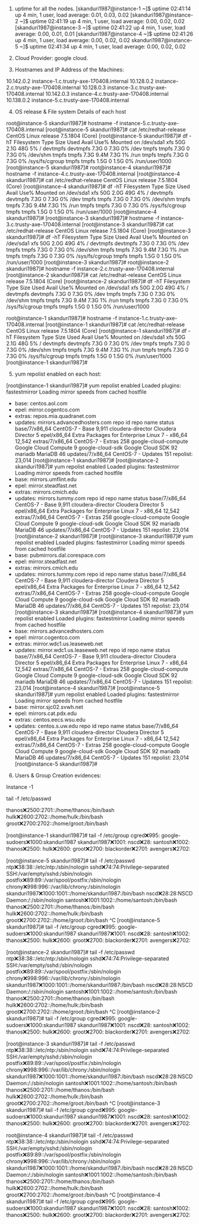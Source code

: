 
1. uptime for all the nodes.
[skanduri1987@instance-1 ~]$ uptime
 02:41:14 up 4 min,  1 user,  load average: 0.01, 0.03, 0.02
 [skanduri1987@instance-2 ~]$ uptime
 02:41:19 up 4 min,  1 user,  load average: 0.00, 0.02, 0.02
 [skanduri1987@instance-3 ~]$ uptime
 02:41:22 up 4 min,  1 user,  load average: 0.00, 0.01, 0.01
 [skanduri1987@instance-4 ~]$ uptime
 02:41:26 up 4 min,  1 user,  load average: 0.00, 0.02, 0.02
 skanduri1987@instance-5 ~]$ uptime
 02:41:34 up 4 min,  1 user,  load average: 0.00, 0.02, 0.02

2. Cloud Provider: google cloud.

3. Hostnames and IP Address of the Machines:
 
10.142.0.2 instance-1.c.trusty-axe-170408.internal
10.128.0.2 instance-2.c.trusty-axe-170408.internal
10.128.0.3 instance-3.c.trusty-axe-170408.internal
10.142.0.3 instance-4.c.trusty-axe-170408.internal
10.138.0.2 instance-5.c.trusty-axe-170408.internal

4. OS release & File system Details of each host 

root@instance-5 skanduri1987]# hostname -f
instance-5.c.trusty-axe-170408.internal
[root@instance-5 skanduri1987]# cat /etc/redhat-release 
CentOS Linux release 7.5.1804 (Core) 
[root@instance-5 skanduri1987]# df -hT
Filesystem     Type      Size  Used Avail Use% Mounted on
/dev/sda1      xfs        50G  2.1G   48G   5% /
devtmpfs       devtmpfs  7.3G     0  7.3G   0% /dev
tmpfs          tmpfs     7.3G     0  7.3G   0% /dev/shm
tmpfs          tmpfs     7.3G  9.4M  7.3G   1% /run
tmpfs          tmpfs     7.3G     0  7.3G   0% /sys/fs/cgroup
tmpfs          tmpfs     1.5G     0  1.5G   0% /run/user/1000
[root@instance-5 skanduri1987]# 
root@instance-4 skanduri1987]# hostname -f
instance-4.c.trusty-axe-170408.internal
[root@instance-4 skanduri1987]# cat /etc/redhat-release 
CentOS Linux release 7.5.1804 (Core) 
[root@instance-4 skanduri1987]# df -hT
Filesystem     Type      Size  Used Avail Use% Mounted on
/dev/sda1      xfs        50G  2.0G   49G   4% /
devtmpfs       devtmpfs  7.3G     0  7.3G   0% /dev
tmpfs          tmpfs     7.3G     0  7.3G   0% /dev/shm
tmpfs          tmpfs     7.3G  9.4M  7.3G   1% /run
tmpfs          tmpfs     7.3G     0  7.3G   0% /sys/fs/cgroup
tmpfs          tmpfs     1.5G     0  1.5G   0% /run/user/1000
[root@instance-4 skanduri1987]# 
[root@instance-3 skanduri1987]# hostname -f
instance-3.c.trusty-axe-170408.internal
[root@instance-3 skanduri1987]# cat /etc/redhat-release 
CentOS Linux release 7.5.1804 (Core) 
[root@instance-3 skanduri1987]# df -hT
Filesystem     Type      Size  Used Avail Use% Mounted on
/dev/sda1      xfs        50G  2.0G   49G   4% /
devtmpfs       devtmpfs  7.3G     0  7.3G   0% /dev
tmpfs          tmpfs     7.3G     0  7.3G   0% /dev/shm
tmpfs          tmpfs     7.3G  9.4M  7.3G   1% /run
tmpfs          tmpfs     7.3G     0  7.3G   0% /sys/fs/cgroup
tmpfs          tmpfs     1.5G     0  1.5G   0% /run/user/1000
[root@instance-3 skanduri1987]# 
root@instance-2 skanduri1987]# hostname -f
instance-2.c.trusty-axe-170408.internal
[root@instance-2 skanduri1987]# cat /etc/redhat-release 
CentOS Linux release 7.5.1804 (Core) 
[root@instance-2 skanduri1987]# df -hT
Filesystem     Type      Size  Used Avail Use% Mounted on
/dev/sda1      xfs        50G  2.0G   49G   4% /
devtmpfs       devtmpfs  7.3G     0  7.3G   0% /dev
tmpfs          tmpfs     7.3G     0  7.3G   0% /dev/shm
tmpfs          tmpfs     7.3G  9.4M  7.3G   1% /run
tmpfs          tmpfs     7.3G     0  7.3G   0% /sys/fs/cgroup
tmpfs          tmpfs     1.5G     0  1.5G   0% /run/user/1000

root@instance-1 skanduri1987]# hostname -f
instance-1.c.trusty-axe-170408.internal
[root@instance-1 skanduri1987]# cat /etc/redhat-release 
CentOS Linux release 7.5.1804 (Core) 
[root@instance-1 skanduri1987]# df -hT
Filesystem     Type      Size  Used Avail Use% Mounted on
/dev/sda1      xfs        50G  2.1G   48G   5% /
devtmpfs       devtmpfs  7.3G     0  7.3G   0% /dev
tmpfs          tmpfs     7.3G     0  7.3G   0% /dev/shm
tmpfs          tmpfs     7.3G  9.4M  7.3G   1% /run
tmpfs          tmpfs     7.3G     0  7.3G   0% /sys/fs/cgroup
tmpfs          tmpfs     1.5G     0  1.5G   0% /run/user/1000
[root@instance-1 skanduri1987]# 

5. yum repolist enabled on each host:

[root@instance-1 skanduri1987]# yum repolist enabled
Loaded plugins: fastestmirror
Loading mirror speeds from cached hostfile
 * base: centos.aol.com
 * epel: mirror.cogentco.com
 * extras: repos.mia.quadranet.com
 * updates: mirrors.advancedhosters.com
repo id                                                                     repo name                                                                                             status
base/7/x86_64                                                               CentOS-7 - Base                                                                                        9,911
cloudera-director                                                           Cloudera Director                                                                                          5
epel/x86_64                                                                 Extra Packages for Enterprise Linux 7 - x86_64                                                        12,542
extras/7/x86_64                                                             CentOS-7 - Extras                                                                                        258
google-cloud-compute                                                        Google Cloud Compute                                                                                       9
google-cloud-sdk                                                            Google Cloud SDK                                                                                          92
mariadb                                                                     MariaDB                                                                                                   46
updates/7/x86_64                                                            CentOS-7 - Updates                                                                                       151
repolist: 23,014
[root@instance-1 skanduri1987]# 
[root@instance-2 skanduri1987]# yum repolist enabled
Loaded plugins: fastestmirror
Loading mirror speeds from cached hostfile
 * base: mirrors.umflint.edu
 * epel: mirror.steadfast.net
 * extras: mirrors.cmich.edu
 * updates: mirrors.tummy.com
repo id                                                                     repo name                                                                                             status
base/7/x86_64                                                               CentOS-7 - Base                                                                                        9,911
cloudera-director                                                           Cloudera Director                                                                                          5
epel/x86_64                                                                 Extra Packages for Enterprise Linux 7 - x86_64                                                        12,542
extras/7/x86_64                                                             CentOS-7 - Extras                                                                                        258
google-cloud-compute                                                        Google Cloud Compute                                                                                       9
google-cloud-sdk                                                            Google Cloud SDK                                                                                          92
mariadb                                                                     MariaDB                                                                                                   46
updates/7/x86_64                                                            CentOS-7 - Updates                                                                                       151
repolist: 23,014
[root@instance-2 skanduri1987]# 
[root@instance-3 skanduri1987]# yum repolist enabled
Loaded plugins: fastestmirror
Loading mirror speeds from cached hostfile
 * base: pubmirrors.dal.corespace.com
 * epel: mirror.steadfast.net
 * extras: mirrors.cmich.edu
 * updates: mirrors.tummy.com
repo id                                                                     repo name                                                                                             status
base/7/x86_64                                                               CentOS-7 - Base                                                                                        9,911
cloudera-director                                                           Cloudera Director                                                                                          5
epel/x86_64                                                                 Extra Packages for Enterprise Linux 7 - x86_64                                                        12,542
extras/7/x86_64                                                             CentOS-7 - Extras                                                                                        258
google-cloud-compute                                                        Google Cloud Compute                                                                                       9
google-cloud-sdk                                                            Google Cloud SDK                                                                                          92
mariadb                                                                     MariaDB                                                                                                   46
updates/7/x86_64                                                            CentOS-7 - Updates                                                                                       151
repolist: 23,014
[root@instance-3 skanduri1987]# 
[root@instance-4 skanduri1987]# yum repolist enabled
Loaded plugins: fastestmirror
Loading mirror speeds from cached hostfile
 * base: mirrors.advancedhosters.com
 * epel: mirror.cogentco.com
 * extras: mirror.wdc1.us.leaseweb.net
 * updates: mirror.wdc1.us.leaseweb.net
repo id                                                                     repo name                                                                                             status
base/7/x86_64                                                               CentOS-7 - Base                                                                                        9,911
cloudera-director                                                           Cloudera Director                                                                                          5
epel/x86_64                                                                 Extra Packages for Enterprise Linux 7 - x86_64                                                        12,542
extras/7/x86_64                                                             CentOS-7 - Extras                                                                                        258
google-cloud-compute                                                        Google Cloud Compute                                                                                       9
google-cloud-sdk                                                            Google Cloud SDK                                                                                          92
mariadb                                                                     MariaDB                                                                                                   46
updates/7/x86_64                                                            CentOS-7 - Updates                                                                                       151
repolist: 23,014
[root@instance-4 skanduri1987]# 
[root@instance-5 skanduri1987]# yum repolist enabled
Loaded plugins: fastestmirror
Loading mirror speeds from cached hostfile
 * base: mirror.sjc02.svwh.net
 * epel: mirrors.cat.pdx.edu
 * extras: centos.eecs.wsu.edu
 * updates: centos.s.uw.edu
repo id                                                                     repo name                                                                                             status
base/7/x86_64                                                               CentOS-7 - Base                                                                                        9,911
cloudera-director                                                           Cloudera Director                                                                                          5
epel/x86_64                                                                 Extra Packages for Enterprise Linux 7 - x86_64                                                        12,542
extras/7/x86_64                                                             CentOS-7 - Extras                                                                                        258
google-cloud-compute                                                        Google Cloud Compute                                                                                       9
google-cloud-sdk                                                            Google Cloud SDK                                                                                          92
mariadb                                                                     MariaDB                                                                                                   46
updates/7/x86_64                                                            CentOS-7 - Updates                                                                                       151
repolist: 23,014
[root@instance-5 skanduri1987]# 


6. Users & Group Creation evidences:

Instance -1 

tail -f /etc/passwd

thanos:x:2500:2701::/home/thanos:/bin/bash
hulk:x:2600:2702::/home/hulk:/bin/bash
groot:x:2700:2702::/home/groot:/bin/bash

[root@instance-1 skanduri1987]# tail -f /etc/group
cgred:x:995:
google-sudoers:x:1000:skanduri1987
skanduri1987:x:1001:
nscd:x:28:
santosh:x:1002:
thanos:x:2500:
hulk:x:2600:
groot:x:2700:
blackorder:x:2701:
avengers:x:2702:


[root@instance-5 skanduri1987]# tail -f /etc/passwd
ntp:x:38:38::/etc/ntp:/sbin/nologin
sshd:x:74:74:Privilege-separated SSH:/var/empty/sshd:/sbin/nologin
postfix:x:89:89::/var/spool/postfix:/sbin/nologin
chrony:x:998:996::/var/lib/chrony:/sbin/nologin
skanduri1987:x:1000:1001::/home/skanduri1987:/bin/bash
nscd:x:28:28:NSCD Daemon:/:/sbin/nologin
santosh:x:1001:1002::/home/santosh:/bin/bash
thanos:x:2500:2701::/home/thanos:/bin/bash
hulk:x:2600:2702::/home/hulk:/bin/bash
groot:x:2700:2702::/home/groot:/bin/bash
^C
[root@instance-5 skanduri1987]# tail -f /etc/group
cgred:x:995:
google-sudoers:x:1000:skanduri1987
skanduri1987:x:1001:
nscd:x:28:
santosh:x:1002:
thanos:x:2500:
hulk:x:2600:
groot:x:2700:
blackorder:x:2701:
avengers:x:2702:


[root@instance-2 skanduri1987]# tail -f /etc/passwd
ntp:x:38:38::/etc/ntp:/sbin/nologin
sshd:x:74:74:Privilege-separated SSH:/var/empty/sshd:/sbin/nologin
postfix:x:89:89::/var/spool/postfix:/sbin/nologin
chrony:x:998:996::/var/lib/chrony:/sbin/nologin
skanduri1987:x:1000:1001::/home/skanduri1987:/bin/bash
nscd:x:28:28:NSCD Daemon:/:/sbin/nologin
santosh:x:1001:1002::/home/santosh:/bin/bash
thanos:x:2500:2701::/home/thanos:/bin/bash
hulk:x:2600:2702::/home/hulk:/bin/bash
groot:x:2700:2702::/home/groot:/bin/bash
^C
[root@instance-2 skanduri1987]# tail -f /etc/group
cgred:x:995:
google-sudoers:x:1000:skanduri1987
skanduri1987:x:1001:
nscd:x:28:
santosh:x:1002:
thanos:x:2500:
hulk:x:2600:
groot:x:2700:
blackorder:x:2701:
avengers:x:2702:

[root@instance-3 skanduri1987]# tail -f /etc/passwd
ntp:x:38:38::/etc/ntp:/sbin/nologin
sshd:x:74:74:Privilege-separated SSH:/var/empty/sshd:/sbin/nologin
postfix:x:89:89::/var/spool/postfix:/sbin/nologin
chrony:x:998:996::/var/lib/chrony:/sbin/nologin
skanduri1987:x:1000:1001::/home/skanduri1987:/bin/bash
nscd:x:28:28:NSCD Daemon:/:/sbin/nologin
santosh:x:1001:1002::/home/santosh:/bin/bash
thanos:x:2500:2701::/home/thanos:/bin/bash
hulk:x:2600:2702::/home/hulk:/bin/bash
groot:x:2700:2702::/home/groot:/bin/bash
^C
[root@instance-3 skanduri1987]# tail -f /etc/group
cgred:x:995:
google-sudoers:x:1000:skanduri1987
skanduri1987:x:1001:
nscd:x:28:
santosh:x:1002:
thanos:x:2500:
hulk:x:2600:
groot:x:2700:
blackorder:x:2701:
avengers:x:2702:

root@instance-4 skanduri1987]# tail -f /etc/passwd
ntp:x:38:38::/etc/ntp:/sbin/nologin
sshd:x:74:74:Privilege-separated SSH:/var/empty/sshd:/sbin/nologin
postfix:x:89:89::/var/spool/postfix:/sbin/nologin
chrony:x:998:996::/var/lib/chrony:/sbin/nologin
skanduri1987:x:1000:1001::/home/skanduri1987:/bin/bash
nscd:x:28:28:NSCD Daemon:/:/sbin/nologin
santosh:x:1001:1002::/home/santosh:/bin/bash
thanos:x:2500:2701::/home/thanos:/bin/bash
hulk:x:2600:2702::/home/hulk:/bin/bash
groot:x:2700:2702::/home/groot:/bin/bash
^C
[root@instance-4 skanduri1987]# tail -f /etc/group
cgred:x:995:
google-sudoers:x:1000:skanduri1987
skanduri1987:x:1001:
nscd:x:28:
santosh:x:1002:
thanos:x:2500:
hulk:x:2600:
groot:x:2700:
blackorder:x:2701:
avengers:x:2702:

